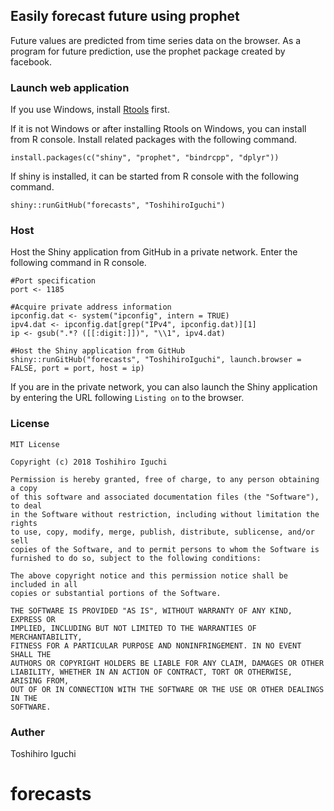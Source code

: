 ## Easily forecast future using prophet
Future values are predicted from time series data on the browser.
As a program for future prediction, use the prophet package created by facebook.


### Launch web application
If you use Windows, install [Rtools](https://cran.r-project.org/bin/windows/Rtools/) first.

If it is not Windows or after installing Rtools on Windows, you can install from R console.
Install related packages with the following command.

    install.packages(c("shiny", "prophet", "bindrcpp", "dplyr"))

If shiny is installed, it can be started from R console with the following command.
    
    shiny::runGitHub("forecasts", "ToshihiroIguchi")

### Host
Host the Shiny application from GitHub in a private network.
Enter the following command in R console.

    #Port specification
    port <- 1185

    #Acquire private address information
    ipconfig.dat <- system("ipconfig", intern = TRUE)
    ipv4.dat <- ipconfig.dat[grep("IPv4", ipconfig.dat)][1]
    ip <- gsub(".*? ([[:digit:]])", "\\1", ipv4.dat)

    #Host the Shiny application from GitHub
    shiny::runGitHub("forecasts", "ToshihiroIguchi", launch.browser = FALSE, port = port, host = ip)

If you are in the private network, you can also launch the Shiny application by entering the URL following `Listing on` to the browser.



### License 

```
MIT License

Copyright (c) 2018 Toshihiro Iguchi

Permission is hereby granted, free of charge, to any person obtaining a copy
of this software and associated documentation files (the "Software"), to deal
in the Software without restriction, including without limitation the rights
to use, copy, modify, merge, publish, distribute, sublicense, and/or sell
copies of the Software, and to permit persons to whom the Software is
furnished to do so, subject to the following conditions:

The above copyright notice and this permission notice shall be included in all
copies or substantial portions of the Software.

THE SOFTWARE IS PROVIDED "AS IS", WITHOUT WARRANTY OF ANY KIND, EXPRESS OR
IMPLIED, INCLUDING BUT NOT LIMITED TO THE WARRANTIES OF MERCHANTABILITY,
FITNESS FOR A PARTICULAR PURPOSE AND NONINFRINGEMENT. IN NO EVENT SHALL THE
AUTHORS OR COPYRIGHT HOLDERS BE LIABLE FOR ANY CLAIM, DAMAGES OR OTHER
LIABILITY, WHETHER IN AN ACTION OF CONTRACT, TORT OR OTHERWISE, ARISING FROM,
OUT OF OR IN CONNECTION WITH THE SOFTWARE OR THE USE OR OTHER DEALINGS IN THE
SOFTWARE.
```

### Auther
Toshihiro Iguchi

# forecasts
